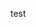 test
<!--stackedit_data:
eyJoaXN0b3J5IjpbOTEyMTQ1MjEwLC0xMzEwOTI1OTg1LC0xMj
EwMDA0NDE0LDI1NzgwNjkyOF19
-->